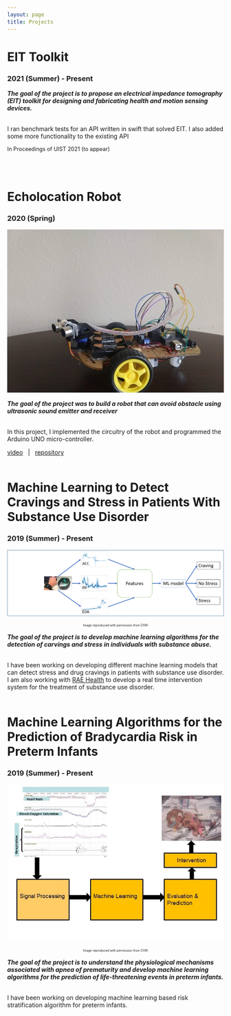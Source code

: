 ```yaml
---
layout: page
title: Projects
---
```

# EIT Toolkit 
### 2021 (Summer) - Present
***The goal of the project is to propose an electrical impedance tomography (EIT) toolkit for designing and fabricating health and motion sensing devices.*** <br><br>

I ran benchmark tests for an API written in swift that solved EIT. I also added some more functionality to the existing API

<p style = "font-size: 0.9em;"> In Proceedings of UIST 2021 (to appear)</p>
<br><br>

# Echolocation Robot 
### 2020 (Spring)
![Echolocation Robot](assets/img/echo_location_robot.jpeg)

***The goal of the project was to build a robot that can avoid obstacle using ultrasonic sound emitter and receiver***<br><br>

In this project, I implemented the circuitry of the robot and programmed the Arduino UNO micro-controller.

[video](https://www.youtube.com/watch?v=5K78zUNMeq8) &nbsp;&nbsp;|&nbsp;&nbsp;
[repository](https://github.com/slokeshrestha26/echoRobot)<br><br>

# Machine Learning to Detect Cravings and Stress in Patients With Substance Use Disorder <br> 
### 2019 (Summer) - Present
![Wearable Sensor Framework](assets/img/wearable_framework.png)
<p style = "font-size: 0.5em; text-align:center;"> Image reproduced with permission from CHIA</p>

***The goal of the project is to develop machine learning algorithms for the detection of carvings and stress in individuals with substance abuse.***<br><br>

I have been working on developing different machine learning models that can detect stress and drug cravings in patients with substance use disorder. I am also working with [RAE Health](https://www.raehealth.com) to develop a real time intervention system for the treatment of substance use disorder.  <br><br>

# Machine Learning Algorithms for the Prediction of Bradycardia Risk in Preterm Infants <br>

### 2019 (Summer) - Present
![Infant Apnea](assets/img/Infant_Apnea-1.jpg)
<p style = "font-size: 0.5em; text-align:center;"> Image reproduced with permission from CHIA</p>

***The goal of the project is to understand the physiological mechanisms associated with apnea of prematurity and develop machine learning algorithms for the prediction of life-threatening events in preterm infants.***<br><br>

I have been working on developing machine learning based risk stratification algorithm for preterm infants. <br><br>

<!-- todo : Insert pictures and links -->
